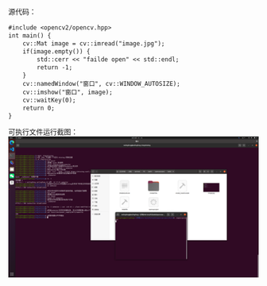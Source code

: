 源代码：

	#include <opencv2/opencv.hpp>
	int main() {
	    cv::Mat image = cv::imread("image.jpg");
	    if(image.empty()) {
	        std::cerr << "failde open" << std::endl;
	        return -1;
	    }
	    cv::namedWindow("窗口", cv::WINDOW_AUTOSIZE);
	    cv::imshow("窗口", image);
	    cv::waitKey(0);
	    return 0;
	}

可执行文件运行截图：
![截图](t4.jpg)